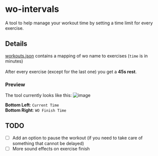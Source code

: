 # wo-intervals

A tool to help manage your workout time by setting a time limit for every exercise.

## Details

[workouts.json](workouts.json) contains a mapping of wo name to exercises (`time` is in minutes) <br><br>
After every exercise (except for the last one) you get a **45s rest**.

### Preview

The tool currently looks like this:
![image](https://user-images.githubusercontent.com/47427791/187893489-f80034ed-5667-4819-93ef-f85b82aa60eb.png)

**Bottom Left**: ```Current Time``` <br>
**Bottom Right**: ```WO Finish Time``` <br>

## TODO
  - [ ] Add an option to pause the workout (if you need to take care of something that cannot be delayed)
  - [ ] More sound effects on exercise finish
